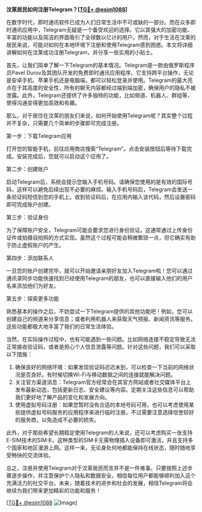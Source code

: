**汶莱居民如何注册Telegram？[[TG💪+ @esim1088](https://t.me/s/esim1088)]**

在数字时代，即时通讯软件已成为人们日常生活中不可或缺的一部分。而在众多即时通讯应用中，Telegram无疑是一个备受欢迎的选择。它以其强大的加密功能、丰富的功能以及简洁的界面吸引了全球数以亿计的用户。然而，对于生活在汶莱的居民来说，可能对如何在本地环境下注册和使用Telegram感到困惑。本文将详细讲解如何在汶莱成功注册Telegram，并分享一些实用的小贴士。

首先，让我们简单了解一下Telegram的基本情况。Telegram是一款由俄罗斯程序员Pavel Durov及其团队开发的免费即时通讯应用程序。它支持跨平台操作，无论是安卓手机、苹果手机还是电脑端，都可以轻松登录并使用。Telegram的最大亮点在于其高度的安全性，所有的聊天内容都经过端到端加密，确保用户的隐私不被泄露。此外，Telegram还提供了许多独特的功能，比如频道、机器人、群组等，使得沟通变得更加高效和有趣。

那么，对于居住在汶莱的朋友们来说，如何开始使用Telegram呢？其实整个过程并不复杂，只需要几个简单的步骤即可完成注册。

第一步：下载Telegram应用

打开您的智能手机，前往应用商店搜索“Telegram”。点击安装按钮后等待下载完成。安装完成后，您就可以启动这个应用了。

第二步：创建账户

启动Telegram后，系统会提示您输入手机号码。请确保您使用的是有效的国际号码，这样可以避免后续出现不必要的麻烦。输入手机号码后，Telegram会发送一条验证码短信到您的手机上。收到验证码后，在应用内输入该代码，然后设置密码即可完成账户创建。

第三步：验证身份

为了保障账户安全，Telegram可能会要求您进行身份验证。这通常通过上传身份证件或拍摄自拍照的方式实现。虽然这个过程可能会稍微繁琐一点，但它确实有助于防止虚假账户的产生。

第四步：添加联系人

一旦您的账户创建完毕，就可以开始邀请亲朋好友加入Telegram啦！您可以通过通讯录同步功能快速找到已经使用Telegram的朋友，也可以直接输入他们的用户名来添加他们为好友。

第五步：探索更多功能

熟悉基本的操作之后，不妨尝试一下Telegram提供的其他功能吧！例如，您可以创建自己的频道来分享信息；或者利用机器人来获取天气预报、新闻资讯等服务。这些功能都极大地丰富了我们的日常生活体验。

当然，在实际操作过程中，也有可能遇到一些问题。比如网络连接不稳定导致无法正常接收验证码，或者是担心个人信息泄露等问题。针对这些问题，我们可以采取以下措施：

1. 确保良好的网络环境：如果发现验证码迟迟未到，可以检查一下当前的网络状况是否良好。有时候切换Wi-Fi与移动数据之间的连接就能解决问题。
2. 关注官方渠道消息：Telegram官方经常会在其官方网站或者社交媒体平台上发布最新动态，包括更新日志、安全建议等内容。定期关注这些信息可以帮助我们更好地了解产品的变化和发展方向。
3. 使用虚拟号码注册：如果您暂时没有合适的本地号码可用，也可以考虑使用某些提供虚拟号码服务的应用程序来进行临时注册。不过需要注意选择信誉较好的服务商，以免造成不必要的损失。

此外，对于那些希望长期稳定使用Telegram的人来说，还可以考虑购买一张支持E-SIM技术的SIM卡。这种类型的SIM卡无需物理插入设备即可激活，并且支持多个国家和地区漫游上网。这样一来，无论身处何地都能保持在线状态，随时随地享受畅快的交流体验。

总之，注册并使用Telegram对于汶莱居民而言并不是一件难事。只要按照上述步骤逐步操作，并注意保护个人隐私和数据安全，相信每位用户都能够顺利加入这个充满活力的社交平台。未来，随着技术的进步和社会的发展，相信Telegram将会继续为我们带来更加精彩的功能和服务！

[[TG💪+ @esim1088](https://t.me/s/esim1088) ![Image](https://i.postimg.cc/4NQfJmqS/Snipaste-2025-05-13-00-14-12.png)]